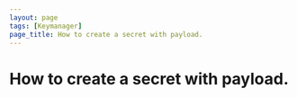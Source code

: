 ```yaml
---
layout: page
tags: [Keymanager]
page_title: How to create a secret with payload.
---
```


# How to create a secret with payload.
